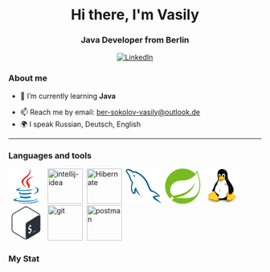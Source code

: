 
<div id="header" align="center">
    <h1>Hi there, I'm  Vasily </h1>
    <h3> Java Developer from Berlin </h3>
</div>

<div id="socials" align="center">
    <a href="https://www.linkedin.com/in/vasily-sokolov-1ba2062b2/">
    <img src="https://img.shields.io/badge/LinkedIn-blue?style=for-the-badge&logo=linkedin&logoColor=white" alt="LinkedIn"/>
    </a>
   <!-- <a href="https://leetcode.com/kulevetsav/">
    <img src="https://img.shields.io/badge/LeetCode-red?style=for-the-badge&logo=leetcode&logoColor=white" alt="LeetCode"/>
    </a> -->
</div>

### About me
- 🌱 I’m currently learning **Java**
<!-- - 📄 Get to know me [CV](https://drive.google.com/file/d/1u7lD4h0FmeC0URJbLrrKIPCzfhg6JBNl/view?usp=sharing) -->
- 📫 Reach me by  email: ber-sokolov-vasily@outlook.de
- 🌍 I speak Russian, Deutsch, English

---
### Languages and tools
<img src="https://github.com/devicons/devicon/blob/v2.15.1/icons/java/java-original.svg" title="java" width="70" height="70"/>&nbsp;
<img src="https://img.icons8.com/color/96/000000/intellij-idea.png" title="intellij-idea" width="70" height="70"/>&nbsp;
<img src="https://img.icons8.com/color/72/000000/hibernate.png" title="Hibernate" width="70" height="70"/>&nbsp;
<img src="https://github.com/devicons/devicon/blob/v2.15.1/icons/mysql/mysql-original.svg" title="mysql" width="70" height="70"/>&nbsp;
<img src="https://github.com/devicons/devicon/blob/v2.15.1/icons/spring/spring-original.svg" title="spring" width="70" height="70"/>&nbsp;
<img src="https://github.com/devicons/devicon/blob/v2.15.1/icons/linux/linux-original.svg" title="linux" width="70" height="70"/>&nbsp;
<img src="https://github.com/devicons/devicon/blob/v2.15.1/icons/bash/bash-original.svg" title="bash" width="70" height="70"/>&nbsp;
<img src="https://cdn.jsdelivr.net/gh/devicons/devicon/icons/git/git-plain.svg" title="git" width="70" height="70"/>&nbsp;
<img src="https://cdn.simpleicons.org/postman/FF6C37" title="postman" width="70" height="70"/>&nbsp;


### My Stat
<div id="stat" align="center">
    <img src="https://github-profile-summary-cards.vercel.app/api/cards/profile-details?username=SokolovVasily
&theme=github_dark" alt=""/>
    <img src="https://github-profile-summary-cards.vercel.app/api/cards/most-commit-language?username=SokolovVasily
&theme=github_dark" alt=""/>
    <img src="https://github-profile-summary-cards.vercel.app/api/cards/stats?username=SokolovVasily
&theme=github_dark" alt=""/>
</div>

